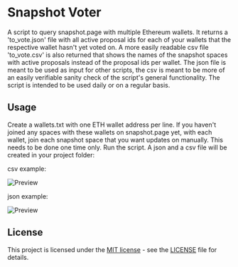 # Snapshot Voter


A script to query snapshot.page with multiple Ethereum wallets. It returns a 'to_vote.json'
file with all active proposal ids for each of your wallets that the respective wallet hasn't
yet voted on.
A more easily readable csv file 'to_vote.csv' is also returned that shows the names of
the snapshot spaces with active proposals instead of the proposal ids per wallet.
The json file is meant to be used as input for other scripts, the csv is meant to be
more of an easily verifiable sanity check of the script's general functionality.
The script is intended to be used daily or on a regular basis.


## Usage

Create a wallets.txt with one ETH wallet address per line.
If you haven't joined any spaces with these wallets on snapshot.page yet,
with each wallet, join each snapshot space that you want updates on manually.
This needs to be done one time only.
Run the script.
A json and a csv file will be created in your project folder:

csv example:


![Preview](https://github.com/al-matty/snapshot-voter/blob/main/csv_example.png)


json example:


![Preview](https://github.com/al-matty/snapshot-voter/blob/main/json_example.png)

## License

This project is licensed under the [MIT license](https://github.com/al-matty/telegram-merch-bot/blob/main/LICENSE) - see the [LICENSE](https://github.com/al-matty/snapshot-voter/blob/main/LICENSE) file for details.
